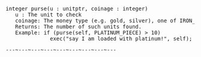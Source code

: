<div class="mw-parser-output"><p><br />
<span id="bfpurse"></span>
</p>
<pre>integer purse(u&#160;: unitptr, coinage&#160;: integer)
   u&#160;: The unit to check
   coinage: The money type (e.g. gold, silver), one of IRON_PIECE, etc.
   Returns: The number of such units found.
   Example: if (purse(self, PLATINUM_PIECE) &gt; 10)
              exec("say I am loaded with platinum!", self);
</pre>
<pre>---~---~---~---~---~---~---~---~---
</pre></div>